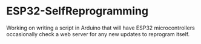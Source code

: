 # ESP32-SelfReprogramming
Working on writing a script in Arduino that will have ESP32 microcontrollers occasionally check a web server for any new updates to reprogram itself.
